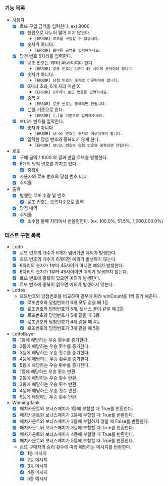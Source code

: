 ### 기능 목록

- 사용자
    - [x]  로또 구입 금액을 입력한다. ex) 8000
        - [x]  천원으로 나누어 떨어 지지 않는다.
            - `[ERROR] 로또를 구입할 수 없습니다.`
        - [x]  숫자가 아니다.
            - `[ERROR] 옳바른 금액을 입력해주세요.`
    - [x]  당첨 번호 6자리를 입력한다.
        - [x]  로또 번호는 1부터 45사이여야 한다.
            - `[ERROR] 로또 번호는 1부터 45 사이의 숫자여야 합니다.`
        - [x]  숫자가 아니다.
            - `[ERROR] 당첨 번호는 숫자로 이루어져야 합니다.`
        - [x]  6자리 초과, 6개 자리 미만 X
            - `[ERROR] 6자리의 로또 번호를 입력하세요.`
        - [x]  중복 X
            - `[ERROR] 로또 번호는 중복되면 안됩니다.`
        - [x]  (,)를 기준으로 한다.
            - `[ERROR] (,)를 기준으로 입력해주세요.`
    - [x]  보너스 번호를 입력한다.
        - [x]  숫자가 아니다.
            - `[ERROR] 보너스 번호는 숫자로 이루어져야 합니다.`
        - [x]  입력한 당첨 번호와 중복되지 않게 한다.
            - `[ERROR] 보너스 번호는 당첨 번호와 중복되면 안됩니다.`
- 로또
    - [x]  구매 금액 / 1000 의 결과 만큼 로또를 발행한다.
    - [x]  6개의 당첨 번호를 가지고 있다.
        - [x]  중복X
    - [x]  사용자의 로또 번호와 당첨 번호 비교
    - [x]  수익률
- 출력
    - [x]  발행한 로또 수량 및 번호
        - [x]  로또 번호는 오름차순으로 출력
    - [x]  당첨 내역
    - [x]  수익률
        - [x]  소수점 둘째 자리에서 반올림한다. (ex. 100.0%, 51.5%, 1,000,000.0%)

### 테스트 구현 목록

- Lotto
    - [x] 로또 번호의 개수가 6개가 넘어가면 예외가 발생한다.
    - [x] 로또 번호의 개수가 6개이면 예외가 발생하지 않는다.
    - [x] 6자리의 숫자가 1부터 45사이가 아니면 예외가 발생한다.
    - [x] 6자리의 숫자가 1부터 45사이이면 예외가 발생하지 않는다.
    - [x] 로또 번호에 중복이 있으면 예외가 발생한다.
    - [x] 로또 번호에 중복이 없으면 예외가 발생하지 않는다.
- Lottos
    - 로또번호와 당첨번호를 비교하여 경우에 따라 winCount를 1씩 증가 해준다.
        - [x] 로또번호와 당첨번호가 6개 모두 같을 때 1등
        - [x] 로또번호와 당첨번호가 5개, 보너스 볼이 같을 때 2등
        - [x] 로또번호와 당첨번호가 5개 같을 때 3등
        - [x] 로또번호와 당첨번호가 4개 같을 때 4등
        - [x] 로또번호와 당첨번호가 3개 같을 때 5등
- LottoBuyer
    - [x] 1등에 해당하는 우승 횟수를 증가한다.
    - [x] 2등에 해당하는 우승 횟수를 증가한다.
    - [x] 3등에 해당하는 우승 횟수를 증가한다.
    - [x] 4등에 해당하는 우승 횟수를 증가한다.
    - [x] 5등에 해당하는 우승 횟수를 증가한다.
    - [x] 1등에 해당하는 우승 횟수 반환.
    - [x] 2등에 해당하는 우승 횟수 반환.
    - [x] 3등에 해당하는 우승 횟수 반환.
    - [x] 4등에 해당하는 우승 횟수 반환.
    - [x] 5등에 해당하는 우승 횟수 반환.
- WinningRank
    - [x] 매치카운트와 보너스매치가 1등에 부합할 때 True를 반환한다.
    - [x] 매치카운트와 보너스매치가 2등에 부합할 때 True를 반환한다.
    - [x] 매치카운트와 보너스매치가 2등에 부합하지 않을 때 False를 반환한다.
    - [x] 매치카운트와 보너스매치가 3등에 부합할 때 True를 반환한다.
    - [x] 매치카운트와 보너스매치가 4등에 부합할 때 True를 반환한다.
    - [x] 매치카운트와 보너스매치가 5등에 부합할 때 True를 반환한다.
    - 로또 구매자의 승리 횟수에 따라 해당하는 메시지를 반환한다.
        - [x] 1등 메시지
        - [x] 2등 메시지
        - [x] 3등 메시지
        - [x] 4등 메시지
        - [x] 5등 메시지